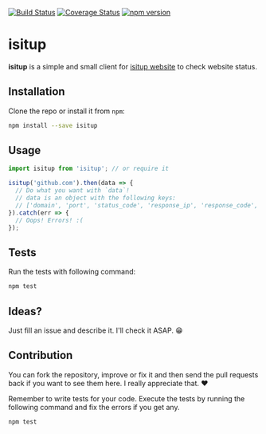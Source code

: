 [![Build Status](https://travis-ci.org/mamal72/isitup.svg?branch=master)](https://travis-ci.org/mamal72/isitup)
[![Coverage Status](https://coveralls.io/repos/github/mamal72/isitup/badge.svg?branch=master)](https://coveralls.io/github/mamal72/isitup?branch=master)
[![npm version](https://badge.fury.io/js/isitup.svg)](https://badge.fury.io/js/isitup)

# isitup
**isitup** is a simple and small client for [isitup website](https://isitup.org) to check website status.


## Installation

Clone the repo or install it from `npm`:

```bash
npm install --save isitup
```


## Usage

```js
import isitup from 'isitup'; // or require it

isitup('github.com').then(data => {
  // Do what you want with `data`!
  // data is an object with the following keys:
  // ['domain', 'port', 'status_code', 'response_ip', 'response_code', 'response_time']
}).catch(err => {
  // Oops! Errors! :(
});
```


## Tests

Run the tests with following command:

```bash
npm test
```


## Ideas?

Just fill an issue and describe it. I'll check it ASAP. :grin:


## Contribution

You can fork the repository, improve or fix it and then send the pull requests back if you want to see them here. I really appreciate that. :heart:

Remember to write tests for your code. Execute the tests by running the following command and fix the errors if you get any.

```bash
npm test
```
